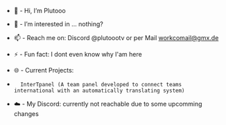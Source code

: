 - 👋 - Hi, I’m Plutooo
- 👀 - I’m interested in ... nothing?
- 📫 - Reach me on: Discord @plutoootv or per Mail workcomail@gmx.de
  
- ⚡ - Fun fact: I dont even know why I'am here

- 🌐 - Current Projects:
-       InterTpanel (A team panel developed to connect teams international with an automatically translating system)

- ☁️ - My Discord: currently not reachable due to some upcomming changes
<!---
plutooo-gh/plutooo-gh is a ✨ special ✨ repository because its `README.md` (this file) appears on your GitHub profile.
You can click the Preview link to take a look at your changes.
--->
